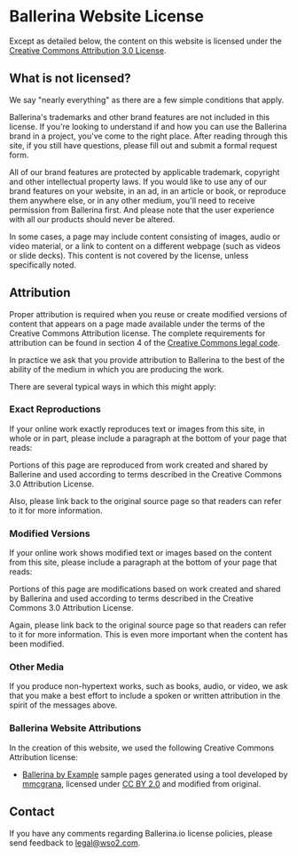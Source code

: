# Ballerina Website License

Except as detailed below, the content on this website is licensed under the [Creative Commons Attribution 3.0 License](https://creativecommons.org/licenses/by/3.0/us/).

## What is not licensed?
We say "nearly everything" as there are a few simple conditions that apply.

Ballerina's trademarks and other brand features are not included in this license. If you're looking to understand if and how you can use the Ballerina brand in a project, you've come to the right place. After reading through this site, if you still have questions, please fill out and submit a formal request form.

All of our brand features are protected by applicable trademark, copyright and other intellectual property laws. If you would like to use any of our brand features on your website, in an ad, in an article or book, or reproduce them anywhere else, or in any other medium, you'll need to receive permission from Ballerina first. And please note that the user experience with all our products should never be altered.

In some cases, a page may include content consisting of images, audio or video material, or a link to content on a different webpage (such as videos or slide decks). This content is not covered by the license, unless specifically noted.

## Attribution
Proper attribution is required when you reuse or create modified versions of content that appears on a page made available under the terms of the Creative Commons Attribution license. The complete requirements for attribution can be found in section 4 of the [Creative Commons legal code](http://creativecommons.org/licenses/by/3.0/legalcode).

In practice we ask that you provide attribution to Ballerina to the best of the ability of the medium in which you are producing the work.

There are several typical ways in which this might apply:

### Exact Reproductions
If your online work exactly reproduces text or images from this site, in whole or in part, please include a paragraph at the bottom of your page that reads:

Portions of this page are reproduced from work created and shared by Ballerine and used according to terms described in the Creative Commons 3.0 Attribution License.

Also, please link back to the original source page so that readers can refer to it for more information.

### Modified Versions
If your online work shows modified text or images based on the content from this site, please include a paragraph at the bottom of your page that reads:

Portions of this page are modifications based on work created and shared by Ballerina and used according to terms described in the Creative Commons 3.0 Attribution License.

Again, please link back to the original source page so that readers can refer to it for more information. This is even more important when the content has been modified.

### Other Media
If you produce non-hypertext works, such as books, audio, or video, we ask that you make a best effort to include a spoken or written attribution in the spirit of the messages above.

### Ballerina Website Attributions
In the creation of this website, we used the following Creative Commons Attribution license: 

* [Ballerina by Example](https://ballerina.io/learn/by-example/) sample pages generated using a tool developed by [mmcgrana](https://github.com/mmcgrana/gobyexample/), licensed under [CC BY 2.0](https://creativecommons.org/licenses/by/2.0/) and modified from original.

## Contact
If you have any comments regarding Ballerina.io license policies, please send feedback to [legal@wso2.com](legal@wso2.com).
